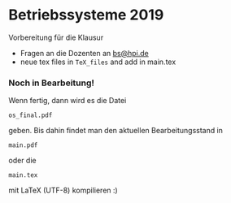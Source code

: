 # Betriebssysteme 2019
Vorbereitung für die Klausur

* Fragen an die Dozenten an bs@hpi.de
* neue tex files in `TeX_files` and add in main.tex
### Noch in Bearbeitung!
Wenn fertig, dann wird es die Datei


```
os_final.pdf
```

geben. Bis dahin findet man den aktuellen Bearbeitungsstand in

```
main.pdf
```

oder die

```
main.tex
```

mit LaTeX (UTF-8) kompilieren :)
